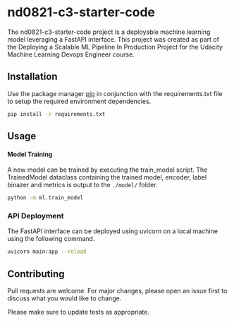 # nd0821-c3-starter-code

The nd0821-c3-starter-code project is a deployable machine learning model leveraging a FastAPI interface. This project was created as part of the Deploying a Scalable ML Pipeline In Production Project for the Udacity Machine Learning Devops Engineer course. 


## Installation

Use the package manager [pip](https://pip.pypa.io/en/stable/) in conjunction with the requirements.txt file to setup the required environment dependencies.

```bash
pip install -r requirements.txt
```

## Usage

#### Model Training

A new model can be trained by executing the train_model script. The TrainedModel dataclass containing the trained model, encoder, label binazer and metrics is output to the `./model/` folder.

```bash
python -m ml.train_model
```

### API Deployment

The FastAPI interface can be deployed using uvicorn on a local machine using the following command.

```bash
uvicorn main:app --reload
```

## Contributing

Pull requests are welcome. For major changes, please open an issue first
to discuss what you would like to change.

Please make sure to update tests as appropriate.

